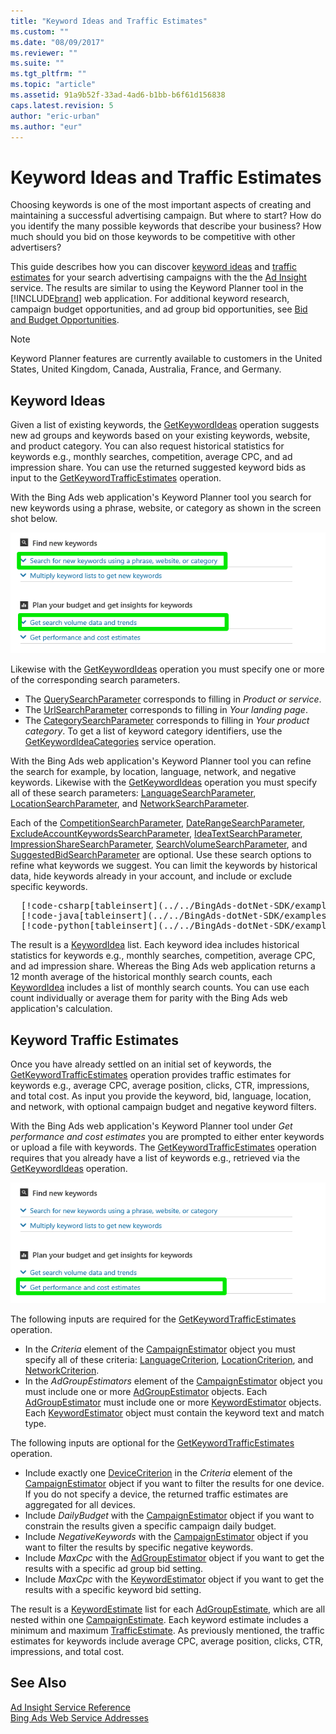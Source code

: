 ```yaml
---
title: "Keyword Ideas and Traffic Estimates"
ms.custom: ""
ms.date: "08/09/2017"
ms.reviewer: ""
ms.suite: ""
ms.tgt_pltfrm: ""
ms.topic: "article"
ms.assetid: 91a9b52f-33ad-4ad6-b1bb-b6f61d156838
caps.latest.revision: 5
author: "eric-urban"
ms.author: "eur"
---
```

# Keyword Ideas and Traffic Estimates
Choosing keywords is one of the most important aspects of creating and maintaining a successful advertising campaign. But where to start? How do you identify the many possible keywords that describe your business? How much should you bid on those keywords to be competitive with other advertisers?

This guide describes how you can discover [keyword ideas](#keywordideas) and [traffic estimates](#keywordtrafficestimates) for your search advertising campaigns with the the [Ad Insight](~/adinsight-api/ad-insight-service-reference.md) service. The results are similar to using the Keyword Planner tool in the [!INCLUDE[brand](../concepts/includes/brand.md)] web application. For additional keyword research, campaign budget opportunities, and ad group bid opportunities, see [Bid and Budget Opportunities](../concepts/budget-and-bid-opportunities.md). 

> [!NOTE]
> Keyword Planner features are currently available to customers in the United States, United Kingdom, Canada, Australia, France, and Germany.

## <a name="keywordideas"></a>Keyword Ideas
Given a list of existing keywords, the [GetKeywordIdeas](~/adinsight-api/getkeywordideas-service-operation.md) operation suggests new ad groups and keywords based on your existing keywords, website, and product category. You can also request historical statistics for keywords e.g., monthly searches, competition, average CPC, and ad impression share. You can use the returned suggested keyword bids as input to the [GetKeywordTrafficEstimates](~/adinsight-api/getkeywordtrafficestimates-service-operation.md) operation.

With the Bing Ads web application's Keyword Planner tool you search for new keywords using a phrase, website, or category as shown in the screen shot below.
 
![GetKeywordIdeas to Keyword Planner UI](../concepts/media/getkeywordideas-to-keyword-planner-ui.png)

Likewise with the [GetKeywordIdeas](~/adinsight-api/getkeywordideas-service-operation.md) operation you must specify one or more of the corresponding search parameters.
-  The [QuerySearchParameter](~/adinsight-api/querysearchparameter-data-object.md) corresponds to filling in *Product or service*.
-  The [UrlSearchParameter](https://msdn.microsoft.com/library/bing-ads-ad-insight-urlsearchsearchparameter.aspx) corresponds to filling in *Your landing page*.
-  The [CategorySearchParameter](~/adinsight-api/categorysearchparameter-data-object.md) corresponds to filling in *Your product category*. To get a list of keyword category identifiers, use the [GetKeywordIdeaCategories](~/adinsight-api/getkeywordideacategories-service-operation.md) service operation.

With the Bing Ads web application's Keyword Planner tool you can refine the search for example, by location, language, network, and negative keywords. Likewise with the [GetKeywordIdeas](~/adinsight-api/getkeywordideas-service-operation.md) operation you must specify all of these search parameters: [LanguageSearchParameter](~/adinsight-api/languagesearchparameter-data-object.md), [LocationSearchParameter](~/adinsight-api/locationsearchparameter-data-object.md), and [NetworkSearchParameter](~/adinsight-api/networksearchparameter-data-object.md). 

Each of the [CompetitionSearchParameter](~/adinsight-api/competitionsearchparameter-data-object.md), [DateRangeSearchParameter](~/adinsight-api/daterangesearchparameter-data-object.md), [ExcludeAccountKeywordsSearchParameter](~/adinsight-api/excludeaccountkeywordssearchparameter-data-object.md), [IdeaTextSearchParameter](~/adinsight-api/ideatextsearchparameter-data-object.md), [ImpressionShareSearchParameter](~/adinsight-api/impressionsharesearchparameter-data-object.md), [SearchVolumeSearchParameter](~/adinsight-api/searchvolumesearchparameter-data-object.md), and [SuggestedBidSearchParameter](~/adinsight-api/suggestedbidsearchparameter-data-object.md) are optional. Use these search options to refine what keywords we suggest. You can limit the keywords by historical data, hide keywords already in your account, and include or exclude specific keywords.

<pre>
  [!code-csharp[tableinsert](../../BingAds-dotNet-SDK/examples/BingAdsExamples/BingAdsExamplesLibrary/v11/KeywordPlanner.cs?start=239&end=242 "Table insert")]
  [!code-java[tableinsert](../../BingAds-dotNet-SDK/examples/BingAdsExamples/BingAdsExamplesLibrary/v11/KeywordPlanner.cs?start=239&end=242 "Table insert")]
  [!code-python[tableinsert](../../BingAds-dotNet-SDK/examples/BingAdsExamples/BingAdsExamplesLibrary/v11/KeywordPlanner.cs?start=239&end=242 "Table insert")]
</pre>

The result is a [KeywordIdea](~/adinsight-api/keywordidea-data-object.md) list. Each keyword idea includes historical statistics for keywords e.g., monthly searches, competition, average CPC, and ad impression share. Whereas the Bing Ads web application returns a 12 month average of the historical monthly search counts, each [KeywordIdea](~/adinsight-api/keywordidea-data-object.md) includes a list of monthly search counts. You can use each count individually or average them for parity with the Bing Ads web application's calculation.

## <a name="keywordtrafficestimates"></a>Keyword Traffic Estimates
Once you have already settled on an initial set of keywords, the [GetKeywordTrafficEstimates](~/adinsight-api/getkeywordtrafficestimates-service-operation.md) operation provides traffic estimates for keywords e.g., average CPC, average position, clicks, CTR, impressions, and total cost. As input you provide the keyword, bid, language, location, and network, with optional campaign budget and negative keyword filters.

With the Bing Ads web application's Keyword Planner tool under *Get performance and cost estimates* you are prompted to either enter keywords or upload a file with keywords. The [GetKeywordTrafficEstimates](~/adinsight-api/getkeywordtrafficestimates-service-operation.md) operation requires that you already have a list of keywords e.g., retrieved via the [GetKeywordIdeas](~/adinsight-api/getkeywordideas-service-operation.md) operation. 

![GetKeywordTrafficEstimates to Keyword Planner UI](../concepts/media/getkeywordtrafficestimates-to-keyword-planner-ui.png)

The following inputs are required for the [GetKeywordTrafficEstimates](~/adinsight-api/getkeywordtrafficestimates-service-operation.md) operation.
-  In the *Criteria* element of the [CampaignEstimator](~/adinsight-api/campaignestimator-data-object.md) object you must specify all of these criteria: [LanguageCriterion](~/adinsight-api/languagecriterion-data-object.md), [LocationCriterion](~/adinsight-api/locationcriterion-data-object.md), and [NetworkCriterion](~/adinsight-api/networkcriterion-data-object.md).
- In the *AdGroupEstimators* element of the [CampaignEstimator](~/adinsight-api/campaignestimator-data-object.md) object you must include one or more [AdGroupEstimator](~/adinsight-api/adgroupestimator-data-object.md) objects. Each [AdGroupEstimator](~/adinsight-api/adgroupestimator-data-object.md) must include one or more [KeywordEstimator](~/adinsight-api/keywordestimator-data-object.md) objects. Each [KeywordEstimator](~/adinsight-api/keywordestimator-data-object.md) object must contain the keyword text and match type.

The following inputs are optional for the [GetKeywordTrafficEstimates](~/adinsight-api/getkeywordtrafficestimates-service-operation.md) operation.
- Include exactly one [DeviceCriterion](~/adinsight-api/devicecriterion-data-object.md) in the *Criteria* element of the [CampaignEstimator](~/adinsight-api/campaignestimator-data-object.md) object if you want to filter the results for one device. If you do not specify a device, the returned traffic estimates are aggregated for all devices.
- Include *DailyBudget* with the [CampaignEstimator](~/adinsight-api/campaignestimator-data-object.md) object if you want to constrain the results given a specific campaign daily budget.
- Include *NegativeKeywords* with the [CampaignEstimator](~/adinsight-api/campaignestimator-data-object.md) object if you want to filter the results by specific negative keywords.
- Include *MaxCpc* with the [AdGroupEstimator](~/adinsight-api/adgroupestimator-data-object.md) object if you want to get the results with a specific ad group bid setting.
- Include *MaxCpc* with the [KeywordEstimator](~/adinsight-api/keywordestimator-data-object.md) object if you want to get the results with a specific keyword bid setting.

The result is a [KeywordEstimate](~/adinsight-api/keywordestimate-data-object.md) list for each [AdGroupEstimate](~/adinsight-api/adgroupestimate-data-object.md), which are all nested within one [CampaignEstimate](~/adinsight-api/campaignestimate-data-object.md). Each keyword estimate includes a minimum and maximum [TrafficEstimate](~/adinsight-api/trafficestimate-data-object.md). As previously mentioned, the traffic estimates for keywords include average CPC, average position, clicks, CTR, impressions, and total cost.

## See Also
[Ad Insight Service Reference](~/adinsight-api/ad-insight-service-reference.md)  
[Bing Ads Web Service Addresses](../concepts/bing-ads-web-service-addresses.md)  
